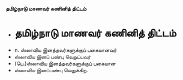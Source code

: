**தமிழ்நாடு மாணவர் கணினித் திட்டம்**
- # தமிழ்நாடு மாணவர் கணினித் திட்டம்
- n. ஸ்லாவிய இனத்தவர்களுக்குப் பகையானவர்
- ஸ்லாவிய இனப் பண்பு வெறுப்பவர்
- (பெ.)ஸ்லாவிய இனத்தவர்களுக்குப் பகையான
- ஸ்லாவிய இனப்பண்பு வெறுக்கிற.

